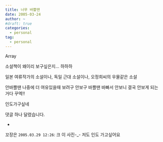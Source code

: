 ```yaml
---
title: 너무 바쁠땐
date: 2005-03-24
author: ~
#draft: true
categories:
  - personal
tag:
  - personal
---
```




Array

소설책이 왜이리 보구싶은지...
하하하

일본 여류작가의 소설이나,
독일 근대 소설이나,
오정희씨의 우물같은 소설

안바쁠땐 나중에 더 여유있을때 보려구 안보구
바쁠땐 바빠서 안보니
결국 안보게 되는거다
꾸엑!!

인도가구싶네


 댓글 하나 달렸습니다.

- 
 꼬장은 `2005.03.29 12:26`: 
크 이 사진-_-
저도 인도 가고싶어요





